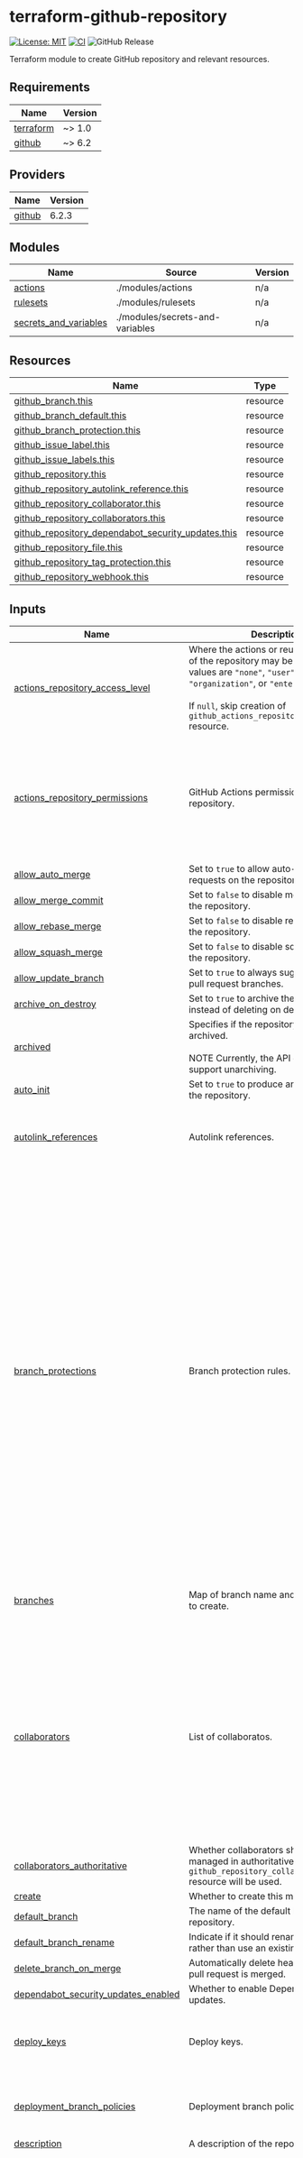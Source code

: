 # terraform-github-repository

[![License: MIT](https://img.shields.io/badge/License-MIT-yellow.svg)](https://opensource.org/licenses/MIT)
[![CI](https://github.com/lasuillard/terraform-github-repository/actions/workflows/ci.yaml/badge.svg)](https://github.com/lasuillard/terraform-github-repository/actions/workflows/ci.yaml)
![GitHub Release](https://img.shields.io/github/v/release/lasuillard/terraform-github-repository)

Terraform module to create GitHub repository and relevant resources.

<!-- BEGIN_TF_DOCS -->
## Requirements

| Name | Version |
|------|---------|
| <a name="requirement_terraform"></a> [terraform](#requirement\_terraform) | ~> 1.0 |
| <a name="requirement_github"></a> [github](#requirement\_github) | ~> 6.2 |

## Providers

| Name | Version |
|------|---------|
| <a name="provider_github"></a> [github](#provider\_github) | 6.2.3 |

## Modules

| Name | Source | Version |
|------|--------|---------|
| <a name="module_actions"></a> [actions](#module\_actions) | ./modules/actions | n/a |
| <a name="module_rulesets"></a> [rulesets](#module\_rulesets) | ./modules/rulesets | n/a |
| <a name="module_secrets_and_variables"></a> [secrets\_and\_variables](#module\_secrets\_and\_variables) | ./modules/secrets-and-variables | n/a |

## Resources

| Name | Type |
|------|------|
| [github_branch.this](https://registry.terraform.io/providers/integrations/github/latest/docs/resources/branch) | resource |
| [github_branch_default.this](https://registry.terraform.io/providers/integrations/github/latest/docs/resources/branch_default) | resource |
| [github_branch_protection.this](https://registry.terraform.io/providers/integrations/github/latest/docs/resources/branch_protection) | resource |
| [github_issue_label.this](https://registry.terraform.io/providers/integrations/github/latest/docs/resources/issue_label) | resource |
| [github_issue_labels.this](https://registry.terraform.io/providers/integrations/github/latest/docs/resources/issue_labels) | resource |
| [github_repository.this](https://registry.terraform.io/providers/integrations/github/latest/docs/resources/repository) | resource |
| [github_repository_autolink_reference.this](https://registry.terraform.io/providers/integrations/github/latest/docs/resources/repository_autolink_reference) | resource |
| [github_repository_collaborator.this](https://registry.terraform.io/providers/integrations/github/latest/docs/resources/repository_collaborator) | resource |
| [github_repository_collaborators.this](https://registry.terraform.io/providers/integrations/github/latest/docs/resources/repository_collaborators) | resource |
| [github_repository_dependabot_security_updates.this](https://registry.terraform.io/providers/integrations/github/latest/docs/resources/repository_dependabot_security_updates) | resource |
| [github_repository_file.this](https://registry.terraform.io/providers/integrations/github/latest/docs/resources/repository_file) | resource |
| [github_repository_tag_protection.this](https://registry.terraform.io/providers/integrations/github/latest/docs/resources/repository_tag_protection) | resource |
| [github_repository_webhook.this](https://registry.terraform.io/providers/integrations/github/latest/docs/resources/repository_webhook) | resource |

## Inputs

| Name | Description | Type | Default | Required |
|------|-------------|------|---------|:--------:|
| <a name="input_actions_repository_access_level"></a> [actions\_repository\_access\_level](#input\_actions\_repository\_access\_level) | Where the actions or reusable workflows of the repository may be used. Possible values are `"none"`, `"user"`, `"organization"`, or `"enterprise"`.<br><br>If `null`, skip creation of `github_actions_repository_access_level` resource. | `string` | `null` | no |
| <a name="input_actions_repository_permissions"></a> [actions\_repository\_permissions](#input\_actions\_repository\_permissions) | GitHub Actions permissions for a given repository. | <pre>object({<br>    allowed_actions = optional(string)<br>    enabled         = optional(bool)<br>    allowed_actions_config = optional(object({<br>      github_owned_allowed = bool<br>      patterns_allowed     = optional(set(string))<br>      verified_allowed     = optional(bool)<br>    }))<br>  })</pre> | `null` | no |
| <a name="input_allow_auto_merge"></a> [allow\_auto\_merge](#input\_allow\_auto\_merge) | Set to `true` to allow auto-merging pull requests on the repository. | `bool` | `false` | no |
| <a name="input_allow_merge_commit"></a> [allow\_merge\_commit](#input\_allow\_merge\_commit) | Set to `false` to disable merge commits on the repository. | `bool` | `true` | no |
| <a name="input_allow_rebase_merge"></a> [allow\_rebase\_merge](#input\_allow\_rebase\_merge) | Set to `false` to disable rebase merges on the repository. | `bool` | `true` | no |
| <a name="input_allow_squash_merge"></a> [allow\_squash\_merge](#input\_allow\_squash\_merge) | Set to `false` to disable squash merges on the repository. | `bool` | `true` | no |
| <a name="input_allow_update_branch"></a> [allow\_update\_branch](#input\_allow\_update\_branch) | Set to `true` to always suggest updating pull request branches. | `bool` | `null` | no |
| <a name="input_archive_on_destroy"></a> [archive\_on\_destroy](#input\_archive\_on\_destroy) | Set to `true` to archive the repository instead of deleting on destroy. | `bool` | `true` | no |
| <a name="input_archived"></a> [archived](#input\_archived) | Specifies if the repository should be archived.<br><br>NOTE Currently, the API does not support unarchiving. | `bool` | `false` | no |
| <a name="input_auto_init"></a> [auto\_init](#input\_auto\_init) | Set to `true` to produce an initial commit in the repository. | `bool` | `null` | no |
| <a name="input_autolink_references"></a> [autolink\_references](#input\_autolink\_references) | Autolink references. | <pre>list(object({<br>    key_prefix          = string<br>    target_url_template = string<br>    is_alphanumeric     = optional(bool)<br>  }))</pre> | `[]` | no |
| <a name="input_branch_protections"></a> [branch\_protections](#input\_branch\_protections) | Branch protection rules. | <pre>list(object({<br>    pattern                         = string<br>    enforce_admins                  = optional(bool)<br>    require_signed_commits          = optional(bool)<br>    required_linear_history         = optional(bool)<br>    require_conversation_resolution = optional(bool)<br>    required_status_checks = optional(object({<br>      strict   = optional(bool)<br>      contexts = optional(set(string))<br>    }))<br>    required_pull_request_reviews = optional(object({<br>      dismiss_stale_reviews           = optional(bool)<br>      restrict_dismissals             = optional(bool)<br>      dismissal_restrictions          = optional(set(string))<br>      pull_request_bypassers          = optional(set(string))<br>      require_code_owner_reviews      = optional(bool)<br>      required_approving_review_count = optional(number)<br>      require_last_push_approval      = optional(bool)<br>    }))<br>    restrict_pushes = optional(object({<br>      blocks_creations = optional(bool)<br>      push_allowances  = optional(set(string))<br>    }))<br>    force_push_bypassers = optional(set(string))<br>    allows_deletions     = optional(bool)<br>    allows_force_pushes  = optional(bool)<br>    lock_branch          = optional(bool)<br>  }))</pre> | `[]` | no |
| <a name="input_branches"></a> [branches](#input\_branches) | Map of branch name and configuration to create. | <pre>map(object({<br>    source_branch = optional(string)<br>    source_sha    = optional(string)<br>  }))</pre> | `{}` | no |
| <a name="input_collaborators"></a> [collaborators](#input\_collaborators) | List of collaboratos. | <pre>object({<br>    non_authoritative = optional(list(object({<br>      username                    = string<br>      permission                  = optional(string)<br>      permission_diff_suppression = optional(bool)<br>    })))<br>    authoritative = optional(object({<br>      users = optional(list(object({<br>        username   = string<br>        permission = optional(string)<br>      })))<br>      teams = optional(list(object({<br>        team_id    = string<br>        permission = optional(string)<br>      })))<br>    }))<br>  })</pre> | `{}` | no |
| <a name="input_collaborators_authoritative"></a> [collaborators\_authoritative](#input\_collaborators\_authoritative) | Whether collaborators should be managed in authoritative way. If set `true`, `github_repository_collaborators` resource will be used. | `bool` | `false` | no |
| <a name="input_create"></a> [create](#input\_create) | Whether to create this module or not. | `bool` | `true` | no |
| <a name="input_default_branch"></a> [default\_branch](#input\_default\_branch) | The name of the default branch of the repository. | `string` | `"main"` | no |
| <a name="input_default_branch_rename"></a> [default\_branch\_rename](#input\_default\_branch\_rename) | Indicate if it should rename the branch rather than use an existing branch. | `bool` | `false` | no |
| <a name="input_delete_branch_on_merge"></a> [delete\_branch\_on\_merge](#input\_delete\_branch\_on\_merge) | Automatically delete head branch after a pull request is merged. | `bool` | `false` | no |
| <a name="input_dependabot_security_updates_enabled"></a> [dependabot\_security\_updates\_enabled](#input\_dependabot\_security\_updates\_enabled) | Whether to enable Dependabot security updates. | `bool` | `false` | no |
| <a name="input_deploy_keys"></a> [deploy\_keys](#input\_deploy\_keys) | Deploy keys. | <pre>list(object({<br>    key       = string<br>    read_only = bool<br>    title     = string<br>  }))</pre> | `[]` | no |
| <a name="input_deployment_branch_policies"></a> [deployment\_branch\_policies](#input\_deployment\_branch\_policies) | Deployment branch policies. | <pre>list(object({<br>    environment    = string<br>    branch_pattern = string<br>  }))</pre> | `[]` | no |
| <a name="input_description"></a> [description](#input\_description) | A description of the repository. | `string` | `null` | no |
| <a name="input_environments"></a> [environments](#input\_environments) | List of GitHub repository environments. | <pre>map(object({<br>    wait_timer          = optional(number)<br>    can_admins_bypass   = optional(bool)<br>    prevent_self_review = optional(bool)<br>    reviewers = optional(object({<br>      teams = optional(set(string))<br>      users = optional(set(string))<br>    }))<br>    deployment_branch_policy = optional(object({<br>      protected_branches     = bool<br>      custom_branch_policies = bool<br>    }))<br>  }))</pre> | `{}` | no |
| <a name="input_files"></a> [files](#input\_files) | Repository files. | <pre>list(object({<br>    file                = string<br>    content             = string<br>    branch              = optional(string)<br>    commit_author       = optional(string)<br>    commit_email        = optional(string)<br>    commit_message      = optional(string)<br>    overwrite_on_create = optional(bool)<br>  }))</pre> | `[]` | no |
| <a name="input_gitignore_template"></a> [gitignore\_template](#input\_gitignore\_template) | Use the name of the template without the extension. For example, `"Haskell"`. | `string` | `null` | no |
| <a name="input_has_discussions"></a> [has\_discussions](#input\_has\_discussions) | Set to `true` to enable GitHub Discussions on the repository. | `bool` | `false` | no |
| <a name="input_has_downloads"></a> [has\_downloads](#input\_has\_downloads) | Set to `true` to enable the (deprecated) downloads features on the repository. | `bool` | `null` | no |
| <a name="input_has_issues"></a> [has\_issues](#input\_has\_issues) | Set to `true` to enable the GitHub Issues features on the repository. | `bool` | `true` | no |
| <a name="input_has_projects"></a> [has\_projects](#input\_has\_projects) | Set to true to enable the GitHub Projects features on the repository.<br><br>Per the GitHub documentation when in an organization that has disabled repository projects it will default to `false` and will otherwise default to `true`.<br>If you specify `true` when it has been disabled it will return an error. | `bool` | `false` | no |
| <a name="input_has_wiki"></a> [has\_wiki](#input\_has\_wiki) | Set to `true` to enable the GitHub Wiki features on the repository. | `bool` | `false` | no |
| <a name="input_homepage_url"></a> [homepage\_url](#input\_homepage\_url) | URL of a page describing the project. | `string` | `null` | no |
| <a name="input_ignore_vulnerability_alerts_during_read"></a> [ignore\_vulnerability\_alerts\_during\_read](#input\_ignore\_vulnerability\_alerts\_during\_read) | Set to `true` to not call the vulnerability alerts endpoint so the resource can also be used without admin permissions during read. | `bool` | `null` | no |
| <a name="input_is_template"></a> [is\_template](#input\_is\_template) | Set to `true` to tell GitHub that this is a template repository. | `bool` | `false` | no |
| <a name="input_issue_labels"></a> [issue\_labels](#input\_issue\_labels) | Issue labels. Starting prefix "#" in `color` will be ignored. | <pre>list(object({<br>    name        = string<br>    color       = string<br>    description = optional(string)<br>  }))</pre> | `[]` | no |
| <a name="input_issue_labels_authoritative"></a> [issue\_labels\_authoritative](#input\_issue\_labels\_authoritative) | Whether issue labels managed in authoritative ways. If `true`, issue labels will be created using `github_issue_labels` resource type, possibly causing all the labels not listed removed. | `bool` | `false` | no |
| <a name="input_license_template"></a> [license\_template](#input\_license\_template) | Use the name of the template without the extension. For example, `"mit"` or `"mpl-2.0"`. | `string` | `null` | no |
| <a name="input_merge_commit_message"></a> [merge\_commit\_message](#input\_merge\_commit\_message) | Can be `"PR_BODY"`, `"PR_TITLE"`, or `"BLANK"` for a default merge commit message. Applicable only if `allow_merge_commit` is `true`. | `string` | `null` | no |
| <a name="input_merge_commit_title"></a> [merge\_commit\_title](#input\_merge\_commit\_title) | Can be `"PR_TITLE"` or `"MERGE_MESSAGE"` for a default merge commit title. Applicable only if `allow_merge_commit` is `true`. | `string` | `null` | no |
| <a name="input_name"></a> [name](#input\_name) | The name of the repository. | `string` | n/a | yes |
| <a name="input_pages"></a> [pages](#input\_pages) | The repository's GitHub Pages configuration.<br><br>See [GitHub Pages Configuration](https://registry.terraform.io/providers/integrations/github/latest/docs/resources/repository#github-pages-configuration) for details. | <pre>object({<br>    source = optional(object({<br>      branch = string<br>      path   = optional(string)<br>    }))<br>    build_type = optional(string)<br>    cname      = optional(string)<br>  })</pre> | `null` | no |
| <a name="input_rulesets"></a> [rulesets](#input\_rulesets) | Repository rulesets. | <pre>list(object({<br>    enforcement = string<br>    name        = string<br>    rules = object({<br>      branch_name_pattern = optional(object({<br>        operator = string<br>        pattern  = string<br>        name     = optional(string)<br>        negate   = optional(bool)<br>      }))<br>      commit_author_email_pattern = optional(object({<br>        operator = string<br>        pattern  = string<br>        name     = optional(string)<br>        negate   = optional(bool)<br>      }))<br>      commit_message_pattern = optional(object({<br>        operator = string<br>        pattern  = string<br>        name     = optional(string)<br>        negate   = optional(bool)<br>      }))<br>      committer_email_pattern = optional(object({<br>        operator = string<br>        pattern  = string<br>        name     = optional(string)<br>        negate   = optional(bool)<br>      }))<br>      creation         = optional(bool)<br>      deletion         = optional(bool)<br>      non_fast_forward = optional(bool)<br>      pull_request = optional(object({<br>        dismiss_stale_reviews_on_push     = optional(bool)<br>        require_code_owner_review         = optional(bool)<br>        require_last_push_approval        = optional(bool)<br>        required_approving_review_count   = optional(number)<br>        required_review_thread_resolution = optional(bool)<br>      }))<br>      required_deployments = optional(object({<br>        required_deployment_environments = set(string)<br>      }))<br>      required_linear_history = optional(bool)<br>      required_signatures     = optional(bool)<br>      required_status_checks = optional(object({<br>        required_check = list(object({<br>          context        = string<br>          integration_id = optional(number)<br>        }))<br>        strict_required_status_checks_policy = optional(bool)<br>      }))<br>      tag_name_pattern = optional(object({<br>        operator = string<br>        pattern  = string<br>        name     = optional(string)<br>        negate   = optional(bool)<br>      }))<br>      update                        = optional(bool)<br>      update_allows_fetch_and_merge = optional(bool)<br>    })<br>    target = string<br>    bypass_actors = optional(list(object({<br>      actor_id    = number<br>      actor_type  = string<br>      bypass_mode = optional(string)<br>    })))<br>    conditions = optional(object({<br>      ref_name = object({<br>        exclude = set(string)<br>        include = set(string)<br>      })<br>    }))<br>  }))</pre> | `[]` | no |
| <a name="input_secrets"></a> [secrets](#input\_secrets) | GitHub Actions secrets for this repository.<br><br>- Available values for `subject` are `"actions"`, `"codespaces"`, `"dependabot"`.<br>- `github_actions_environment_secret` resource will be created if `environment` key specified. | <pre>list(object({<br>    subjects        = set(string)<br>    environment     = optional(string)<br>    secret_name     = string<br>    encrypted_value = optional(string)<br>    plaintext_value = optional(string)<br>  }))</pre> | `[]` | no |
| <a name="input_security_and_analysis"></a> [security\_and\_analysis](#input\_security\_and\_analysis) | The repository's security and analysis configuration.<br><br>See [Security and Analysis Configuration](https://registry.terraform.io/providers/integrations/github/latest/docs/resources/repository#security-and-analysis-configuration) for details. | <pre>object({<br>    advanced_security = optional(object({<br>      status = string<br>    }))<br>    secret_scanning = optional(object({<br>      status = string<br>    }))<br>    secret_scanning_push_protection = optional(object({<br>      status = string<br>    }))<br>  })</pre> | `null` | no |
| <a name="input_squash_merge_commit_message"></a> [squash\_merge\_commit\_message](#input\_squash\_merge\_commit\_message) | Can be `"PR_BODY"`, `"COMMIT_MESSAGES"`, or `"BLANK"` for a default squash merge commit message. Applicable only if `allow_squash_merge` is `true`. | `string` | `null` | no |
| <a name="input_squash_merge_commit_title"></a> [squash\_merge\_commit\_title](#input\_squash\_merge\_commit\_title) | Can be `"PR_TITLE"` or `"COMMIT_OR_PR_TITLE"` for a default squash merge commit title. Applicable only if `allow_squash_merge` is `true`. | `string` | `null` | no |
| <a name="input_tag_protections"></a> [tag\_protections](#input\_tag\_protections) | Tag protection rules. | `list(string)` | `[]` | no |
| <a name="input_template"></a> [template](#input\_template) | Use a template repository to create this resource.<br><br>See [Template Repositories](https://registry.terraform.io/providers/integrations/github/latest/docs/resources/repository#template-repositories) for details. | <pre>object({<br>    owner                = string<br>    repository           = string<br>    include_all_branches = optional(bool)<br>  })</pre> | `null` | no |
| <a name="input_topics"></a> [topics](#input\_topics) | The list of topics of the repository.<br><br>NOTE: This attribute is not compatible with the `github_repository_topics` resource. Use one of them.<br>`github_repository_topics` is only meant to be used if the repository itself is not handled via terraform, for example if it's only read as a datasource (see issue [#1845](https://github.com/integrations/terraform-provider-github/issues/1845)). | `set(string)` | `null` | no |
| <a name="input_variables"></a> [variables](#input\_variables) | GitHub Actions variables for this repository. Create `github_actions_environment_variable` resource if `environment` key specified. | <pre>list(object({<br>    environment   = optional(string)<br>    variable_name = string<br>    value         = optional(string)<br>  }))</pre> | `[]` | no |
| <a name="input_visibility"></a> [visibility](#input\_visibility) | Can be `"public"` or `"private"`.<br><br>If your organization is associated with an enterprise account using GitHub Enterprise Cloud or GitHub Enterprise Server 2.20+, visibility can also be `"internal"`.<br>The `visibility` parameter overrides the `private` parameter." | `string` | `"private"` | no |
| <a name="input_vulnerability_alerts"></a> [vulnerability\_alerts](#input\_vulnerability\_alerts) | Set to `true` to enable security alerts for vulnerable dependencies. Enabling requires alerts to be enabled on the owner level. (Note for importing: GitHub enables the alerts on public repos but disables them on private repos by default.) See GitHub Documentation for details. Note that vulnerability alerts have not been successfully tested on any GitHub Enterprise instance and may be unavailable in those settings. | `bool` | `true` | no |
| <a name="input_web_commit_signoff_required"></a> [web\_commit\_signoff\_required](#input\_web\_commit\_signoff\_required) | Require contributors to sign off on web-based commits. See more here. | `bool` | `false` | no |
| <a name="input_webhooks"></a> [webhooks](#input\_webhooks) | List of webhooks. | <pre>list(object({<br>    events = set(string)<br>    configuration = object({<br>      url          = string<br>      content_type = string<br>      secret       = optional(string)<br>      insecure_ssl = optional(bool)<br>    })<br>    active = optional(bool)<br>  }))</pre> | `[]` | no |

## Outputs

| Name | Description |
|------|-------------|
| <a name="output_actions"></a> [actions](#output\_actions) | GitHub Actions module outputs. |
| <a name="output_autolink_references"></a> [autolink\_references](#output\_autolink\_references) | Autolink references. |
| <a name="output_branch_default"></a> [branch\_default](#output\_branch\_default) | Default branch name. |
| <a name="output_branch_protections"></a> [branch\_protections](#output\_branch\_protections) | Branch protection rules. |
| <a name="output_branches"></a> [branches](#output\_branches) | Branches in repository. |
| <a name="output_collaborators"></a> [collaborators](#output\_collaborators) | List of repository collaborators. |
| <a name="output_dependabot_security_updates_enabled"></a> [dependabot\_security\_updates\_enabled](#output\_dependabot\_security\_updates\_enabled) | Whether dependabot security updates enabled for this repository. |
| <a name="output_files"></a> [files](#output\_files) | Files managed by this module. |
| <a name="output_issue_labels"></a> [issue\_labels](#output\_issue\_labels) | Repository issue labels. |
| <a name="output_repository"></a> [repository](#output\_repository) | Repository details. |
| <a name="output_rulesets"></a> [rulesets](#output\_rulesets) | Repository rulesets. |
| <a name="output_secrets_and_variables"></a> [secrets\_and\_variables](#output\_secrets\_and\_variables) | Repository Actions, Codespaces and Dependabot secrets and variables. |
| <a name="output_tag_protections"></a> [tag\_protections](#output\_tag\_protections) | Tag protection rules. |
| <a name="output_webhooks"></a> [webhooks](#output\_webhooks) | Repository webhooks. |
<!-- END_TF_DOCS -->

